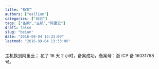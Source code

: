 ```yaml
---
title: "备案"
authors: ["eallion"]
categories: ["日志"]
tags: ["备案","主机","阿里云"]
draft: false
slug: "beian"
date: "2016-09-04 13:33:00"
lastmod: "2016-09-04 13:33:00"
---
```


主机换到阿里云；
花了 16 天 2 小时，备案成功，备案号：浙 ICP 备 16031768 号。
